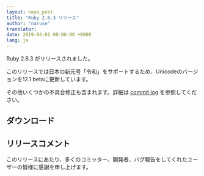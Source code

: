 ```yaml
---
layout: news_post
title: "Ruby 2.6.3 リリース"
author: "naruse"
translator:
date: 2019-04-01 00:00:00 +0000
lang: ja
---
```


Ruby 2.6.3 がリリースされました。

このリリースでは日本の新元号「令和」をサポートするため、Unicodeのバージョンを12.1 betaに更新しています。

その他いくつかの不具合修正も含まれます。詳細は [commit log](https://github.com/ruby/ruby/compare/v2_6_2...v2_6_3) を参照してください。

## ダウンロード






## リリースコメント

このリリースにあたり、多くのコミッター、開発者、バグ報告をしてくれたユーザーの皆様に感謝を申し上げます。
